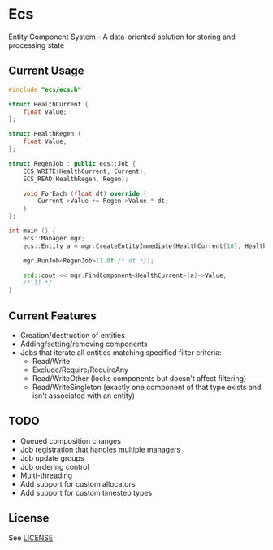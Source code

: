 # Ecs
Entity Component System - A data-oriented solution for storing and processing state

## Current Usage
```C++
#include "ecs/ecs.h"

struct HealthCurrent {
    float Value;
};

struct HealthRegen {
    float Value;
};

struct RegenJob : public ecs::Job {
    ECS_WRITE(HealthCurrent, Current);
    ECS_READ(HealthRegen, Regen);

    void ForEach (float dt) override {
        Current->Value += Regen->Value * dt;
    }
};

int main () {
    ecs::Manager mgr;
    ecs::Entity a = mgr.CreateEntityImmediate(HealthCurrent{10}, HealthRegen{1});

    mgr.RunJob<RegenJob>(1.0f /* dt */);

    std::cout << mgr.FindComponent<HealthCurrent>(a)->Value;
    /* 11 */
}
```

## Current Features
- Creation/destruction of entities
- Adding/setting/removing components
- Jobs that iterate all entities matching specified filter criteria:
  - Read/Write
  - Exclude/Require/RequireAny
  - Read/WriteOther (locks components but doesn't affect filtering)
  - Read/WriteSingleton (exactly one component of that type exists and isn't associated with an entity)

## TODO
- Queued composition changes
- Job registration that handles multiple managers
- Job update groups
- Job ordering control
- Multi-threading
- Add support for custom allocators
- Add support for custom timestep types

## License
See [LICENSE](LICENSE)
